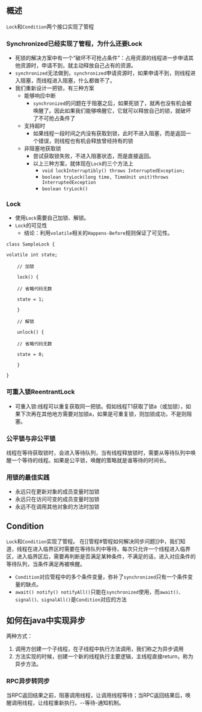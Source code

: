 ## 概述
`Lock`和`Condition`两个接口实现了管程

### Synchronized已经实现了管程，为什么还要Lock
- 死锁的解决方案中有一个“破坏不可抢占条件”：占用资源的线程进一步申请其他资源时，申请不到，就主动释放自己占有的资源。
- `synchronized`无法做到，`synchronized`申请资源时，如果申请不到，则线程进入阻塞，而线程进入阻塞，什么都做不了。
- 我们重新设计一把锁，有三种方案
	- 能够响应中断
		- `synchronized`的问题在于阻塞之后，如果死锁了，就再也没有机会被唤醒了。因此如果我们能够唤醒它，它就可以释放自己的锁，就破坏了不可抢占条件了
	- 支持超时
		- 如果线程一段时间之内没有获取到锁，此时不进入阻塞，而是返回一个错误，则线程也有机会释放曾经持有的锁
	- 非阻塞地获取锁
		- 尝试获取锁失败，不进入阻塞状态，而是直接返回。
		- 以上三种方案，就体现在`Lock`的三个方法上
			- `void lockInterruptibly() throws InterruptedException;`
			- `boolean tryLock(long time, TimeUnit unit)throws InterruptedException`
			- `boolean tryLock()`

### Lock
- 使用`Lock`需要自己加锁、解锁。
- `Lock`的可见性
	- 结论：利用`volatile`相关的`Happens-Before`规则保证了可见性。
```
class SampleLock {

volatile int state;

	// 加锁

	lock() {

	// 省略代码无数

	state = 1;

	}

	// 解锁

	unlock() {

	// 省略代码无数

	state = 0;

	}

}
```

### 可重入锁ReentrantLock
- 可重入锁:线程可以重复获取同一把锁。假如线程T1获取了锁a（或加锁），如果下次再在其他地方需要对加锁a，如果是可重复锁，则加锁成功，不是则阻塞。

### 公平锁与非公平锁
线程在等待获取锁时，会进入等待队列，当有线程释放锁时，需要从等待队列中唤醒一个等待的线程。如果是公平锁，唤醒的策略就是谁等待的时间长。

### 用锁的最佳实践
- 永远只在更新对象的成员变量时加锁
- 永远只在访问可变的成员变量时加锁
- 永远不在调用其他对象的方法时加锁


## Condition
`Lock`和`Condition`实现了管程。
在[[管程#管程如何解决同步问题]]中，我们知道，线程在进入临界区时需要在等待队列中等待，每次只允许一个线程进入临界区，进入临界区后，需要再判断是否满足某种条件，不满足的话，进入对应条件的等待队列，当条件满足再被唤醒。
- `Condition`对应管程中的多个条件变量，弥补了`synchronized`只有一个条件变量的缺点。
- `await() notify() notifyAll()`只能在`synchronized`使用，而`await()、signal()、signalAll()`是`Condition`对应的方法


## 如何在java中实现异步
两种方式：
1. 调用方创建一个子线程，在子线程中执行方法调用，我们称之为异步调用
2. 方法实现的时候，创建一个新的线程执行主要逻辑，主线程直接return，称为异步方法。

### RPC异步转同步
当RPC返回结果之前，阻塞调用线程，让调用线程等待；当RPC返回结果后，唤醒调用线程，让线程重新执行。--等待-通知机制。
